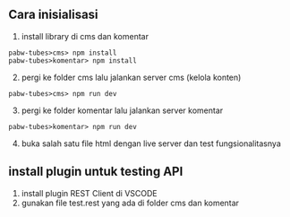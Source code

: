 ## Cara inisialisasi

1. install library di cms dan komentar

```
pabw-tubes>cms> npm install
pabw-tubes>komentar> npm install
```

2. pergi ke folder cms lalu jalankan server cms (kelola konten)

```
pabw-tubes>cms> npm run dev
```

3. pergi ke folder komentar lalu jalankan server komentar

```
pabw-tubes>komentar> npm run dev
```

4. buka salah satu file html dengan live server dan test fungsionalitasnya

## install plugin untuk testing API

1. install plugin REST Client di VSCODE
2. gunakan file test.rest yang ada di folder cms dan komentar